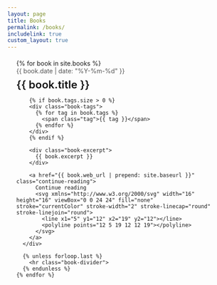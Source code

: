 ```yaml
---
layout: page
title: Books
permalink: /books/
includelink: true
custom_layout: true
---
```


<div class="books-container">
  <div class="books-list">
    {% for book in site.books %}
      <div class="book-entry">
        <div class="book-date">{{ book.date | date: "%Y-%m-%d" }}</div>
        <h2 class="book-title"><a href="{{ book.web_url | prepend: site.baseurl }}">{{ book.title }}</a></h2>
        
        {% if book.tags.size > 0 %}
        <div class="book-tags">
          {% for tag in book.tags %}
            <span class="tag">{{ tag }}</span>
          {% endfor %}
        </div>
        {% endif %}
        
        <div class="book-excerpt">
          {{ book.excerpt }}
        </div>
        
        <a href="{{ book.web_url | prepend: site.baseurl }}" class="continue-reading">
          Continue reading
          <svg xmlns="http://www.w3.org/2000/svg" width="16" height="16" viewBox="0 0 24 24" fill="none" stroke="currentColor" stroke-width="2" stroke-linecap="round" stroke-linejoin="round">
            <line x1="5" y1="12" x2="19" y2="12"></line>
            <polyline points="12 5 19 12 12 19"></polyline>
          </svg>
        </a>
      </div>
      
      {% unless forloop.last %}
        <hr class="book-divider">
      {% endunless %}
    {% endfor %}
  </div>
</div>

<style>
  .books-container {
    max-width: 800px;
    margin: 0 auto;
    padding: 0 20px;
  }
  
  .books-list {
    margin-top: 20px;
  }
  
  .book-entry {
    margin-bottom: 30px;
  }
  
  .book-date {
    font-size: 14px;
    color: #555;
    margin-bottom: 8px;
  }
  
  .book-title {
    font-size: 24px;
    font-weight: 600;
    margin: 0 0 10px 0;
  }
  
  .book-title a {
    color: #111;
    text-decoration: none;
  }
  
  .book-title a:hover {
    color: #555555;
  }
  
  .book-tags {
    display: flex;
    flex-wrap: wrap;
    gap: 8px;
    margin-bottom: 12px;
  }
  
  .book-excerpt {
    font-size: 14px;
    line-height: 1.6;
    color: #444;
    margin-bottom: 12px;
  }
  
  .continue-reading {
    display: inline-flex;
    align-items: center;
    gap: 5px;
    color: #555555;
    font-size: 14px;
    font-weight: 500;
    text-decoration: none;
  }
  
  .continue-reading:hover {
    color: #333333;
    text-decoration: underline;
  }
  
  .continue-reading svg {
    transition: transform 0.2s ease;
  }
  
  .continue-reading:hover svg {
    transform: translateX(3px);
  }
  
  .book-divider {
    border: none;
    border-top: 1px solid #e5e5e5;
    margin: 30px 0;
  }
  
  @media (max-width: 768px) {
    .books-container {
      padding: 0 15px;
    }
    
    .book-title {
      font-size: 22px;
    }
  }
</style>
